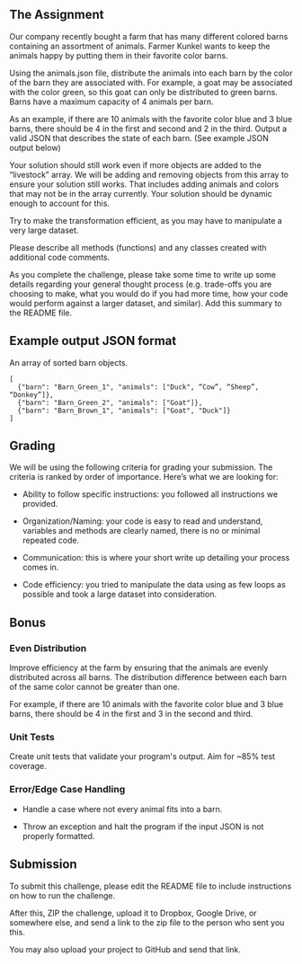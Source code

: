 ## The Assignment
Our company recently bought a farm that has many different colored barns containing an assortment of animals. Farmer Kunkel wants to keep the animals happy by putting them in their favorite color barns.

Using the animals.json file, distribute the animals into each barn by the color of the barn they are associated with. For example, a goat may be associated with the color green, so this goat can only be distributed to green barns. Barns have a maximum capacity of 4 animals per barn.

As an example, if there are 10 animals with the favorite color blue and 3 blue barns, there should be 4 in the first and second and 2 in the third. Output a valid JSON that describes the state of each barn. (See example JSON output below)

Your solution should still work even if more objects are added to the “livestock” array. We will be adding and removing objects from this array to ensure your solution still works. That includes adding animals and colors that may not be in the array currently. Your solution should be dynamic enough to account for this.

Try to make the transformation efficient, as you may have to manipulate a very large dataset.

Please describe all methods (functions) and any classes created with additional code comments.

As you complete the challenge, please take some time to write up some details regarding your general thought process (e.g. trade-offs you are choosing to make, what you would do if you had more time, how your code would perform against a larger dataset, and similar). Add this summary to the README file.

## Example output JSON format
An array of sorted barn objects.

```
[
  {"barn": "Barn_Green_1", "animals": ["Duck", “Cow”, “Sheep”, “Donkey”]},
  {"barn": "Barn_Green_2", "animals": ["Goat"]},
  {"barn": "Barn_Brown_1", "animals": ["Goat", "Duck"]}
]
```


## Grading

We will be using the following criteria for grading your submission. The criteria is ranked by order of importance. Here’s what we are looking for:

- Ability to follow specific instructions: you followed all instructions we provided.

- Organization/Naming: your code is easy to read and understand, variables and methods are clearly named, there is no or minimal repeated code.

- Communication: this is where your short write up detailing your process comes in.

- Code efficiency: you tried to manipulate the data using as few loops as possible and took a large dataset into consideration.


## Bonus

### Even Distribution
Improve efficiency at the farm by ensuring that the animals are evenly distributed across all barns. The distribution difference between each barn of the same color cannot be greater than one.

For example, if there are 10 animals with the favorite color blue and 3 blue barns, there should be 4 in the first and 3 in the second and third.

### Unit Tests
Create unit tests that validate your program's output. Aim for ~85% test coverage.

### Error/Edge Case Handling
- Handle a case where not every animal fits into a barn.

- Throw an exception and halt the program if the input JSON is not properly formatted.

## Submission
To submit this challenge, please edit the README file to include instructions on how to run the challenge.

After this, ZIP the challenge, upload it to Dropbox, Google Drive, or somewhere else, and send a link to the zip file to the person who sent you this.

You may also upload your project to GitHub and send that link.